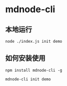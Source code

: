 # mdnode-cli

## 本地运行
`node ./index.js init demo`
## 如何安装使用
`npm install mdnode-cli -g`

`mdnode-cli init demo`

